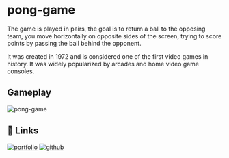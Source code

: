 # pong-game
The game is played in pairs, the goal is to return a ball to the opposing team, you move horizontally on opposite sides of the screen, trying to score points by passing the ball behind the opponent.

It was created in 1972 and is considered one of the first video games in history. It was widely popularized by arcades and home video game consoles.
## Gameplay

![pong-game](https://user-images.githubusercontent.com/87909401/214836604-78f9ded3-f87a-4488-9d0d-778cdfa26f8c.gif)
    
## 🔗 Links
[![portfolio](https://img.shields.io/badge/my_portfolio-000?style=for-the-badge&logo=appveyor&logoColor=white)](https://nicolas-cordeiro.webflow.io/)
[![github](https://img.shields.io/github/followers/nicodeiro?style=social)](https://github.com/nicodeiro)
